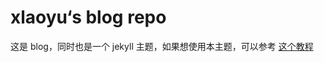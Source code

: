 xlaoyu‘s blog repo
=====

这是 blog，同时也是一个 jekyll 主题，如果想使用本主题，可以参考 [这个教程](https://github.com/Gaohaoyang/gaohaoyang.github.io)

